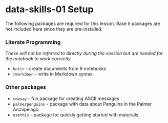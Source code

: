 # data-skills-01 Setup
The following packages are required for this lesson. Base `R` packages are not included here since they are pre-installed.

### Literate Programming
*These will not be referred to directly during the session but are needed for the notebook to work correctly.*

* `knitr` - create documents from R notebooks
* `rmarkdown` - write in Markdown syntax

### Other packages

* `cowsay` - fun package for creating ASCII messages
* `palmerpenguins` - package with data about Penguins in the Palmer Archipelago
* `usethis` - package for quickly getting started with materials
